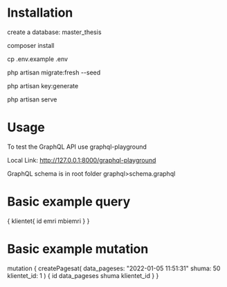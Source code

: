 # Installation

create a database: master_thesis

composer install

cp .env.example .env

php artisan migrate:fresh --seed

php artisan key:generate

php artisan serve

# Usage

To test the GraphQL API use graphql-playground

Local Link: http://127.0.0.1:8000/graphql-playground

GraphQL schema is in root folder graphql>schema.graphql

# Basic example query 

{
  klientet{
    id
    emri
    mbiemri
  }
}

# Basic example mutation 

mutation {
  createPagesat(
    data_pageses: "2022-01-05 11:51:31"
    shuma: 50
    klientet_id: 1
  ) {
    id
    data_pageses
    shuma
    klientet_id
  }
}
